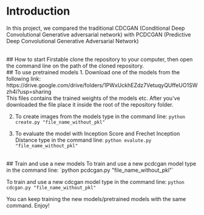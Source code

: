 # Introduction
In this project, we compared the traditional CDCGAN (Conditional Deep Convolutional Generative adversarial network) with PCDCGAN (Predictive Deep Convolutional Generative Adversarial Network)

<br />
## How to start
Firstable clone the repository to your computer, then open the command line on the path of the cloned repository.

<br />
## To use pretrained models
1. Download one of the models from the following link:
https://drive.google.com/drive/folders/1PWxUckhEZdz7VetuqyQUffeUO1SWzh4i?usp=sharing <br />
This files contains the trained weights of the models etc. After you've downloaded the file place it inside the root of the repository folder.

2. To create images from the models type in the command line:
`python create.py "file_name_without_pkl"`

3. To evaluate the model with Inception Score and Frechet Inception Distance type in the command line:
`python evalute.py "file_name_without_pkl"`

<br />
## Train and use a new models
To train and use a new pcdcgan model type in the command line:
`python pcdcgan.py "file_name_without_pkl"`

To train and use a new cdcgan model type in the command line:
`python cdcgan.py "file_name_without_pkl"`

You can keep training the new models/pretrained models with the same command.
Enjoy!
